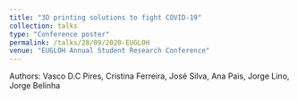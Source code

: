 ```yaml
---
title: "3D printing solutions to fight COVID-19"
collection: talks
type: "Conference poster"
permalink: /talks/28/09/2020-EUGLOH
venue: "EUGLOH Annual Student Research Conference"
---
```


Authors: Vasco D.C Pires, Cristina Ferreira, José Silva, Ana Pais, Jorge Lino, Jorge Belinha
